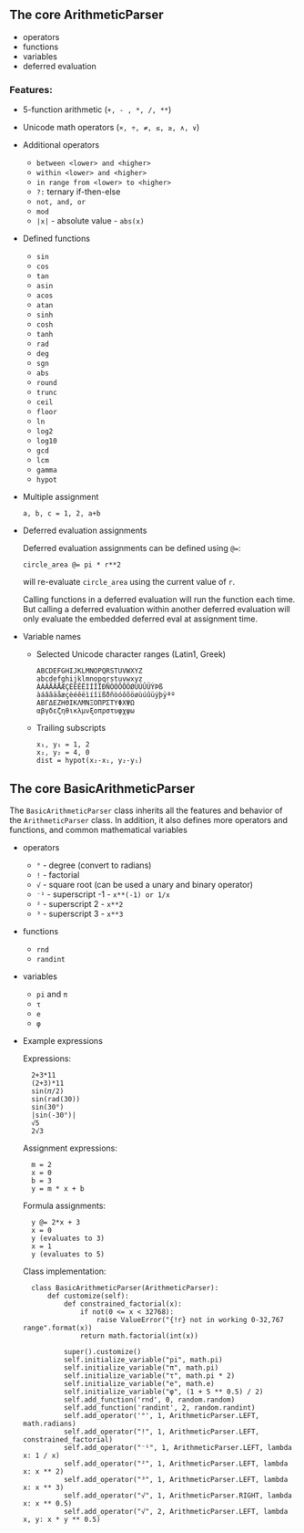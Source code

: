 ## The core ArithmeticParser
- operators
- functions
- variables
- deferred evaluation


### Features:
- 5-function arithmetic (`+, - , *, /, **`)

- Unicode math operators (`×, ÷, ≠, ≤, ≥, ∧, ∨`)

- Additional operators

  - `between <lower> and <higher>`
  - `within <lower> and <higher>`
  - `in range from <lower> to <higher>`
  - `?:` ternary if-then-else
  - `not, and, or`
  - `mod`
  - `|x|` - absolute value - `abs(x)`

- Defined functions

  - `sin`
  - `cos`
  - `tan`
  - `asin`
  - `acos`
  - `atan`
  - `sinh`
  - `cosh`
  - `tanh`
  - `rad`
  - `deg`
  - `sgn`
  - `abs`
  - `round`
  - `trunc`
  - `ceil`
  - `floor`
  - `ln`
  - `log2`
  - `log10`
  - `gcd`
  - `lcm`
  - `gamma`
  - `hypot`

- Multiple assignment

      a, b, c = 1, 2, a+b

- Deferred evaluation assignments

  Deferred evaluation assignments can be defined using `@=`:

      circle_area @= pi * r**2

  will re-evaluate `circle_area` using the current value of `r`.

  Calling functions in a deferred evaluation will run the function each time.
  But calling a deferred evaluation within another deferred evaluation will only
  evaluate the embedded deferred eval at assignment time.

- Variable names

  - Selected Unicode character ranges (Latin1, Greek)

        ABCDEFGHIJKLMNOPQRSTUVWXYZ
        abcdefghijklmnopqrstuvwxyz
        ÀÁÂÃÄÅÆÇÈÉÊËÌÍÎÏÐÑÒÓÔÕÖØÙÚÛÜÝÞß
        àáâãäåæçèéêëìíîïßðñòóôõöøùúûüýþÿªº
        ΑΒΓΔΕΖΗΘΙΚΛΜΝΞΟΠΡΣΤΥΦΧΨΩ
        αβγδεζηθικλμνξοπρστυφχψω

  - Trailing subscripts
  
        x₁, y₁ = 1, 2
        x₂, y₂ = 4, 0
        dist = hypot(x₂-x₁, y₂-y₁)


## The core BasicArithmeticParser

The `BasicArithmeticParser` class inherits all the features and behavior of the 
`ArithmeticParser` class. In addition, it also defines more operators and
functions, and common mathematical variables

- operators
  - `°` - degree (convert to radians)
  - `!` - factorial
  - `√` - square root (can be used a unary and binary operator)
  - `⁻¹` - superscript -1 - `x**(-1) or 1/x`
  - `²` - superscript 2 - `x**2`
  - `³` - superscript 3 - `x**3`
- functions
  - `rnd`
  - `randint`
- variables
  - `pi` and `π`
  - `τ`
  - `e`
  - `φ`

- Example expressions

    Expressions:

        2+3*11
        (2+3)*11
        sin(𝜋/2)
        sin(rad(30))
        sin(30°)
        |sin(-30°)|
        √5
        2√3

    Assignment expressions:

        m = 2
        x = 0
        b = 3
        y = m * x + b

    Formula assignments:

        y @= 2*x + 3
        x = 0
        y (evaluates to 3)
        x = 1
        y (evaluates to 5)

    Class implementation:

        class BasicArithmeticParser(ArithmeticParser):
            def customize(self):
                def constrained_factorial(x):
                    if not(0 <= x < 32768):
                        raise ValueError("{!r} not in working 0-32,767 range".format(x))
                    return math.factorial(int(x))
        
                super().customize()
                self.initialize_variable("pi", math.pi)
                self.initialize_variable("π", math.pi)
                self.initialize_variable("τ", math.pi * 2)
                self.initialize_variable("e", math.e)
                self.initialize_variable("φ", (1 + 5 ** 0.5) / 2)
                self.add_function('rnd', 0, random.random)
                self.add_function('randint', 2, random.randint)
                self.add_operator('°', 1, ArithmeticParser.LEFT, math.radians)
                self.add_operator("!", 1, ArithmeticParser.LEFT, constrained_factorial)
                self.add_operator("⁻¹", 1, ArithmeticParser.LEFT, lambda x: 1 / x)
                self.add_operator("²", 1, ArithmeticParser.LEFT, lambda x: x ** 2)
                self.add_operator("³", 1, ArithmeticParser.LEFT, lambda x: x ** 3)
                self.add_operator("√", 1, ArithmeticParser.RIGHT, lambda x: x ** 0.5)
                self.add_operator("√", 2, ArithmeticParser.LEFT, lambda x, y: x * y ** 0.5)

